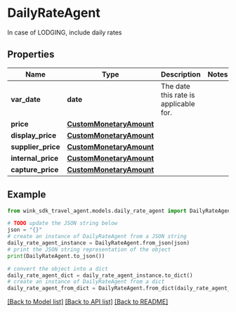 # DailyRateAgent

In case of LODGING, include daily rates

## Properties

Name | Type | Description | Notes
------------ | ------------- | ------------- | -------------
**var_date** | **date** | The date this rate is applicable for. | 
**price** | [**CustomMonetaryAmount**](CustomMonetaryAmount.md) |  | 
**display_price** | [**CustomMonetaryAmount**](CustomMonetaryAmount.md) |  | 
**supplier_price** | [**CustomMonetaryAmount**](CustomMonetaryAmount.md) |  | 
**internal_price** | [**CustomMonetaryAmount**](CustomMonetaryAmount.md) |  | 
**capture_price** | [**CustomMonetaryAmount**](CustomMonetaryAmount.md) |  | 

## Example

```python
from wink_sdk_travel_agent.models.daily_rate_agent import DailyRateAgent

# TODO update the JSON string below
json = "{}"
# create an instance of DailyRateAgent from a JSON string
daily_rate_agent_instance = DailyRateAgent.from_json(json)
# print the JSON string representation of the object
print(DailyRateAgent.to_json())

# convert the object into a dict
daily_rate_agent_dict = daily_rate_agent_instance.to_dict()
# create an instance of DailyRateAgent from a dict
daily_rate_agent_from_dict = DailyRateAgent.from_dict(daily_rate_agent_dict)
```
[[Back to Model list]](../README.md#documentation-for-models) [[Back to API list]](../README.md#documentation-for-api-endpoints) [[Back to README]](../README.md)


